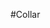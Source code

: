 
<!--
    Note that edits to this readme should be done via `docs/readme.md`.
    Modifying this file directly within the root directory risks it being overwritten. 
-->
#Collar
